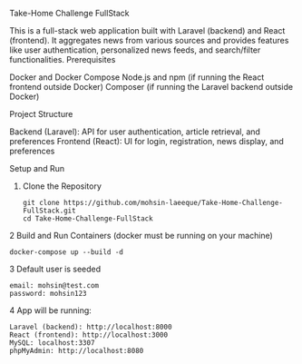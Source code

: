 Take-Home Challenge FullStack

This is a full-stack web application built with Laravel (backend) and React (frontend). It aggregates news from various sources and provides features like user authentication, personalized news feeds, and search/filter functionalities.
Prerequisites

Docker and Docker Compose
Node.js and npm (if running the React frontend outside Docker)
Composer (if running the Laravel backend outside Docker)

Project Structure

Backend (Laravel): API for user authentication, article retrieval, and preferences
Frontend (React): UI for login, registration, news display, and preferences

Setup and Run
1. Clone the Repository

    ```
    git clone https://github.com/mohsin-laeeque/Take-Home-Challenge-FullStack.git
    cd Take-Home-Challenge-FullStack
    ```


2 Build and Run Containers (docker must be running on your machine)

    docker-compose up --build -d

3 Default user is seeded 

    email: mohsin@test.com
    password: mohsin123

4 App will be running:

    Laravel (backend): http://localhost:8000
    React (frontend): http://localhost:3000
    MySQL: localhost:3307
    phpMyAdmin: http://localhost:8080